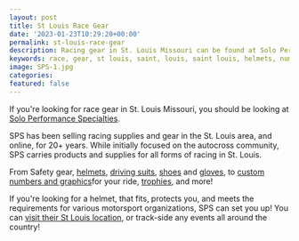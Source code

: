 ```yaml
---
layout: post
title: St Louis Race Gear
date: '2023-01-23T10:29:20+00:00'
permalink: st-louis-race-gear
description: Racing gear in St. Louis Missouri can be found at Solo Performance Specialties
keywords: race, gear, st louis, saint, louis, saint louis, helmets, numbers, safety, suits, shoes, gloves, trophies, decals, graphics, autocross, solo, performance, specialties, SPS, Solo Performance Specialties
image: SPS-1.jpg
categories:
featured: false
---
```

If you're looking for race gear in St. Louis Missouri, you should be looking at [Solo Performance Specialties](https://www.soloperformance.com/).

SPS has been selling racing supplies and gear in the St. Louis area, and online, for 20+ years. While initially focused on the autocross community, SPS carries products and supplies for all forms of racing in St. Louis.

From Safety gear, [helmets](https://soloperformance.com/collections/helmets-and-accessories), [driving suits](https://soloperformance.com/collections/drivers-suits-fire-retardant-underwear-and-accessories), [shoes](https://soloperformance.com/collections/shoes) and [gloves](https://soloperformance.com/collections/gloves),  to [custom numbers and graphics](https://soloperformance.com/collections/numbers-letters-decals-and-custom-graphics)for your ride, [trophies](https://soloperformance.com/collections/sps-trophy-shop), and more!

If you're looking for a helmet, that fits, protects you, and meets the requirements for various motorsport organizations, SPS can set you up! You can [visit their St Louis location](https://soloperformance.com/pages/find-us-service-info), or track-side any events all around the country!




